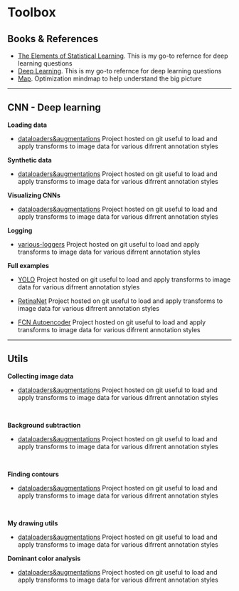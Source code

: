 # Toolbox




## Books & References

- [The Elements of Statistical Learning](https://github.com/). This is my go-to refernce for deep learning questions
- [Deep Learning](https://github.com/). This is my go-to refernce for deep learning questions
- [Map](https://atlas.mindmup.com/jmhuer/optimization/index.html). Optimization mindmap to help understand the big picture

---

## CNN - Deep learning

**Loading data**

-  [dataloaders&augmentations](https://github.com/) Project hosted on git useful to load and apply transforms to image data for various difrrent annotation styles

**Synthetic data**

-  [dataloaders&augmentations](https://github.com/) Project hosted on git useful to load and apply transforms to image data for various difrrent annotation styles

**Visualizing CNNs**

-  [dataloaders&augmentations](https://github.com/) Project hosted on git useful to load and apply transforms to image data for various difrrent annotation styles

**Logging**

-  [various-loggers](https://github.com/) Project hosted on git useful to load and apply transforms to image data for various difrrent annotation styles

**Full examples**

- [YOLO](https://github.com/)  Project hosted on git useful to load and apply transforms to image data for various difrrent annotation styles

- [RetinaNet](https://github.com/)  Project hosted on git useful to load and apply transforms to image data for various difrrent annotation styles

- [FCN Autoencoder](https://github.com/)  Project hosted on git useful to load and apply transforms to image data for various difrrent annotation styles


----

## Utils

**Collecting image data**

- [dataloaders&augmentations](https://github.com/) Project hosted on git useful to load and apply transforms to image data for various difrrent annotation styles
<br>

**Background subtraction**

- [dataloaders&augmentations](https://github.com/) Project hosted on git useful to load and apply transforms to image data for various difrrent annotation styles
<br>

**Finding contours**

- [dataloaders&augmentations](https://github.com/) Project hosted on git useful to load and apply transforms to image data for various difrrent annotation styles
<br>

**My drawing utils**

-  [dataloaders&augmentations](https://github.com/) Project hosted on git useful to load and apply transforms to image data for various difrrent annotation styles

**Dominant color analysis**

-  [dataloaders&augmentations](https://github.com/) Project hosted on git useful to load and apply transforms to image data for various difrrent annotation styles

<br>
<br>
